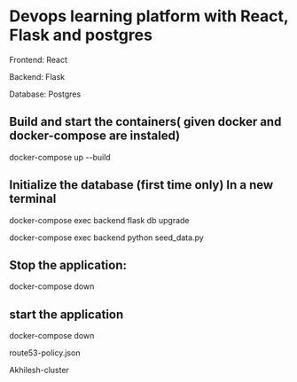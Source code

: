 # Devops learning platform with React, Flask and postgres

Frontend: React

Backend: Flask

Database: Postgres


## Build and start the containers( given docker and docker-compose are instaled)

docker-compose up --build

## Initialize the database (first time only) In a new terminal

docker-compose exec backend flask db upgrade

docker-compose exec backend python seed_data.py

## Stop the application:

docker-compose down

## start the application 

docker-compose down

route53-policy.json



Akhilesh-cluster

